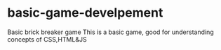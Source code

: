 # basic-game-develpement
Basic brick breaker game
This is a basic game, good for understanding concepts of CSS,HTML&JS

